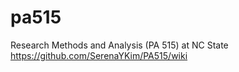 # pa515
Research Methods and Analysis (PA 515) at NC State https://github.com/SerenaYKim/PA515/wiki
